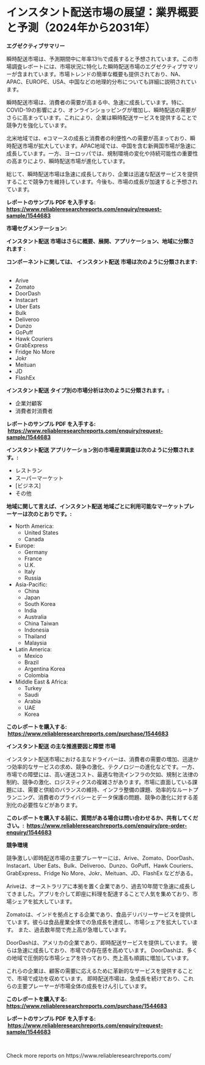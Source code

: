 <p><h1>インスタント配送市場の展望：業界概要と予測（2024年から2031年）</h1></p><p><strong>エグゼクティブサマリー</strong></p>
<p><p>瞬時配送市場は、予測期間中に年率13％で成長すると予想されています。この市場調査レポートには、市場状況に特化した瞬時配送市場のエグゼクティブサマリーが含まれています。市場トレンドの簡単な概要も提供されており、NA、APAC、EUROPE、USA、中国などの地理的分布についても詳細に説明されています。</p><p>瞬時配送市場は、消費者の需要が高まる中、急速に成長しています。特に、COVID-19の影響により、オンラインショッピングが増加し、瞬時配送の需要がさらに高まっています。これにより、企業は瞬時配送サービスを提供することで競争力を強化しています。</p><p>北米地域では、eコマースの成長と消費者の利便性への需要が高まっており、瞬時配送市場が拡大しています。APAC地域では、中国を含む新興国市場が急速に成長しています。一方、ヨーロッパでは、規制環境の変化や持続可能性の重要性の高まりにより、瞬時配送市場が進化しています。</p><p>総じて、瞬時配送市場は急速に成長しており、企業は迅速な配送サービスを提供することで競争力を維持しています。今後も、市場の成長が加速すると予想されています。</p></p>
<p><strong>レポートのサンプル PDF を入手する: <a href="https://www.reliableresearchreports.com/enquiry/request-sample/1544683">https://www.reliableresearchreports.com/enquiry/request-sample/1544683</a></strong></p>
<p><strong>市場セグメンテーション:</strong></p>
<p><strong> インスタント配送 市場はさらに概要、展開、アプリケーション、地域に分類されます :</strong></p>
<p><strong>コンポーネントに関しては、 インスタント配送 市場は次のように分類されます: &nbsp;</strong></p>
<p><ul><li>Arive</li><li>Zomato</li><li>DoorDash</li><li>Instacart</li><li>Uber Eats</li><li>Bulk</li><li>Deliveroo</li><li>Dunzo</li><li>GoPuff</li><li>Hawk Couriers</li><li>GrabExpress</li><li>Fridge No More</li><li>Jokr</li><li>Meituan</li><li>JD</li><li>FlashEx</li></ul></p>
<p><strong> インスタント配送 タイプ別の市場分析は次のように分類されます。:</strong></p>
<p><ul><li>企業対顧客</li><li>消費者対消費者</li></ul></p>
<p><strong>レポートのサンプル PDF を入手する: &nbsp;<a href="https://www.reliableresearchreports.com/enquiry/request-sample/1544683">https://www.reliableresearchreports.com/enquiry/request-sample/1544683</a></strong></p>
<p><strong> インスタント配送 アプリケーション別の市場産業調査は次のように分類されます。:</strong></p>
<p><ul><li>レストラン</li><li>スーパーマーケット</li><li>[ビジネス]</li><li>その他</li></ul></p>
<p><strong>地域に関して言えば、インスタント配送 地域ごとに利用可能なマーケットプレーヤーは次のとおりです。:</strong></p>
<p><ul>
    <li>
        North America:
        <ul>
            <li>United States</li>
            <li>Canada</li>
        </ul>
    </li>
    <li>
        Europe:
        <ul>
            <li>Germany</li>
            <li>France</li>
            <li>U.K.</li>
            <li>Italy</li>
            <li>Russia</li>
        </ul>
    </li>
    <li>
        Asia-Pacific:
        <ul>
            <li>China</li>
            <li>Japan</li>
            <li>South Korea</li>
            <li>India</li>
            <li>Australia</li>
            <li>China Taiwan</li>
            <li>Indonesia</li>
            <li>Thailand</li>
            <li>Malaysia</li>
        </ul>
    </li>
    <li>
        Latin America:
        <ul>
            <li>Mexico</li>
            <li>Brazil</li>
            <li>Argentina Korea</li>
            <li>Colombia</li>
        </ul>
    </li>
    <li>
        Middle East & Africa:
        <ul>
            <li>Turkey</li>
            <li>Saudi</li>
            <li>Arabia</li>
            <li>UAE</li>
            <li>Korea</li>
        </ul>
    </li>
    </ul></p>
<p><strong>このレポートを購入する: &nbsp;<a href="https://www.reliableresearchreports.com/purchase/1544683">https://www.reliableresearchreports.com/purchase/1544683</a></strong></p>
<p><strong>インスタント配送 の主な推進要因と障壁 市場</strong></p>
<p><p>インスタント配送市場における主なドライバーは、消費者の需要の増加、迅速かつ効率的なサービスの求め、競争の激化、テクノロジーの進化などです。一方、市場での障壁には、高い運送コスト、最適な物流インフラの欠如、規制と法律の制約、競争の激化、ロジスティクスの複雑さがあります。市場に直面している課題には、需要と供給のバランスの維持、インフラ整備の課題、効率的なルートプランニング、消費者のプライバシーとデータ保護の問題、競争の激化に対する差別化の必要性などがあります。</p></p>
<p><strong>このレポートを購入する前に、質問がある場合は問い合わせるか、共有してください。:&nbsp; <a href="https://www.reliableresearchreports.com/enquiry/pre-order-enquiry/1544683">https://www.reliableresearchreports.com/enquiry/pre-order-enquiry/1544683</a></strong></p>
<p><strong>競争環境</strong></p>
<p><p>競争激しい即時配送市場の主要プレーヤーには、Arive、Zomato、DoorDash、Instacart、Uber Eats、Bulk、Deliveroo、Dunzo、GoPuff、Hawk Couriers、GrabExpress、Fridge No More、Jokr、Meituan、JD、FlashEx などがある。</p><p>Ariveは、オーストラリアに本拠を置く企業であり、過去10年間で急速に成長してきました。アプリを介して即座に料理を配達することで人気を集めており、市場シェアを拡大しています。</p><p>Zomatoは、インドを拠点とする企業であり、食品デリバリーサービスを提供しています。彼らは食品産業全体での急成長を達成し、市場シェアを拡大しています。 また、過去数年間で売上高が急増しています。</p><p>DoorDashは、アメリカの企業であり、即時配送サービスを提供しています。 彼らは急速に成長しており、市場での存在感を高めています。 DoorDashは、多くの地域で圧倒的な市場シェアを持っており、売上高も順調に増加しています。</p><p>これらの企業は、顧客の需要に応えるために革新的なサービスを提供することで、市場で成功を収めています。 即時配送市場は、急成長を続けており、これらの主要プレーヤーが市場全体の成長をけん引しています。</p></p>
<p><strong>このレポートを購入する: &nbsp; <a href="https://www.reliableresearchreports.com/purchase/1544683">https://www.reliableresearchreports.com/purchase/1544683</a></strong></p>
<p><strong>レポートのサンプル PDF を入手する: &nbsp;<a href="https://www.reliableresearchreports.com/enquiry/request-sample/1544683">https://www.reliableresearchreports.com/enquiry/request-sample/1544683</a></strong><strong></strong></p>
<p>&nbsp;</p>
<p>Check more reports on https://www.reliableresearchreports.com/</p>